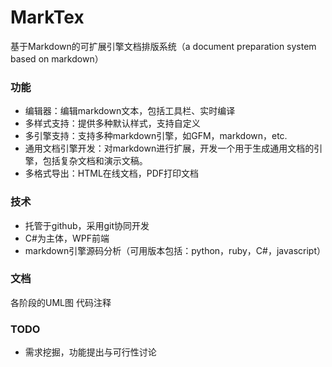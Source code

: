 MarkTex
=======

基于Markdown的可扩展引擎文档排版系统（a document preparation system based on markdown）

### 功能

* 编辑器：编辑markdown文本，包括工具栏、实时编译
* 多样式支持：提供多种默认样式，支持自定义
* 多引擎支持：支持多种markdown引擎，如GFM，markdown，etc. 
* 通用文档引擎开发：对markdown进行扩展，开发一个用于生成通用文档的引擎，包括复杂文档和演示文稿。
* 多格式导出：HTML在线文档，PDF打印文档

### 技术

* 托管于github，采用git协同开发
* C#为主体，WPF前端
* markdown引擎源码分析（可用版本包括：python，ruby，C#，javascript）

### 文档

各阶段的UML图
代码注释

### TODO

* 需求挖掘，功能提出与可行性讨论
